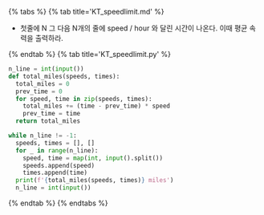 {% tabs %}
{% tab title='KT_speedlimit.md' %}

* 첫줄에 N 그 다음 N개의 줄에 speed / hour 와 달린 시간이 나온다. 이때 평균 속력을 출력하라.

{% endtab %}
{% tab title='KT_speedlimit.py' %}

```py
n_line = int(input())
def total_miles(speeds, times):
  total_miles = 0
  prev_time = 0
  for speed, time in zip(speeds, times):
    total_miles += (time - prev_time) * speed
    prev_time = time
  return total_miles

while n_line != -1:
  speeds, times = [], []
  for _ in range(n_line):
    speed, time = map(int, input().split())
    speeds.append(speed)
    times.append(time)
  print(f'{total_miles(speeds, times)} miles')
  n_line = int(input())
```

{% endtab %}
{% endtabs %}